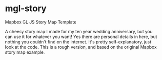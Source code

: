 # mgl-story
Mapbox GL JS Story Map Template

A cheesy story map I made for my ten year wedding anniversary, but you can use it for whatever you want! Yes there are personal details in here, but nothing you couldn't find on the internet. It's pretty self-explanatory, just look at the code. This is a rough version, and based on the original Mapbox story map example.
